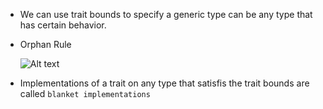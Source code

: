 
- We can use trait bounds to specify a generic type can be any type that has certain behavior.

- Orphan Rule

    ![Alt text](imgs/img1.png)
    
- Implementations of a trait on any type that satisfis the trait bounds are called `blanket implementations`